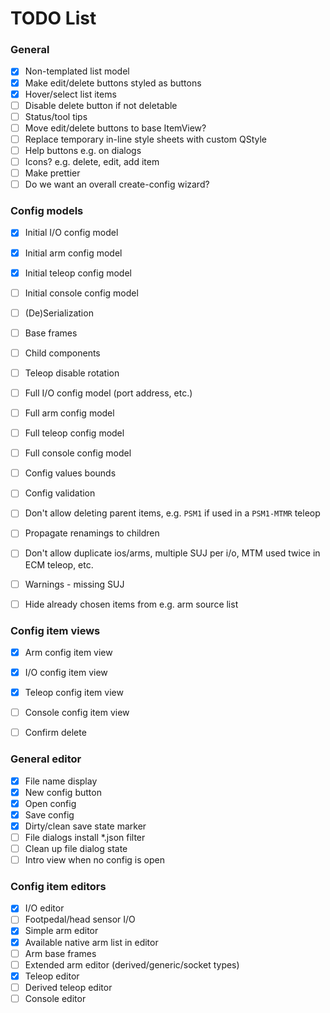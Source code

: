 # TODO List

### General

- [x] Non-templated list model
- [x] Make edit/delete buttons styled as buttons
- [x] Hover/select list items
- [ ] Disable delete button if not deletable
- [ ] Status/tool tips
- [ ] Move edit/delete buttons to base ItemView?
- [ ] Replace temporary in-line style sheets with custom QStyle
- [ ] Help buttons e.g. on dialogs
- [ ] Icons? e.g. delete, edit, add item
- [ ] Make prettier
- [ ] Do we want an overall create-config wizard?

### Config models

- [x] Initial I/O config model
- [x] Initial arm config model
- [x] Initial teleop config model
- [ ] Initial console config model

- [ ] (De)Serialization

- [ ] Base frames
- [ ] Child components
- [ ] Teleop disable rotation

- [ ] Full I/O config model (port address, etc.)
- [ ] Full arm config model
- [ ] Full teleop config model
- [ ] Full console config model

- [ ] Config values bounds
- [ ] Config validation

- [ ] Don't allow deleting parent items, e.g. `PSM1` if used in a `PSM1-MTMR` teleop
- [ ] Propagate renamings to children
- [ ] Don't allow duplicate ios/arms, multiple SUJ per i/o, MTM used twice in ECM teleop, etc.
- [ ] Warnings - missing SUJ
- [ ] Hide already chosen items from e.g. arm source list

### Config item views

- [x] Arm config item view
- [x] I/O config item view
- [x] Teleop config item view
- [ ] Console config item view

- [ ] Confirm delete

### General editor

- [x] File name display
- [x] New config button
- [x] Open config
- [x] Save config
- [x] Dirty/clean save state marker
- [ ] File dialogs install *.json filter
- [ ] Clean up file dialog state
- [ ] Intro view when no config is open

### Config item editors

- [x] I/O editor
- [ ] Footpedal/head sensor I/O
- [x] Simple arm editor
- [x] Available native arm list in editor
- [ ] Arm base frames
- [ ] Extended arm editor (derived/generic/socket types)
- [x] Teleop editor
- [ ] Derived teleop editor
- [ ] Console editor
